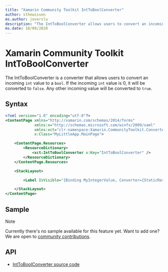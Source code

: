```yaml
---
title: "Xamarin Community Toolkit IntToBoolConverter"
author: sthewissen
ms.author: joverslu
description: "The IntToBoolConverter allows users to convert an incoming integer value to a boolean."
ms.date: 10/09/2020
---
```


# Xamarin Community Toolkit IntToBoolConverter

The IntToBoolConverter is a converter that allows users to convert an incoming `int` value to a `bool`. If the incoming `int` value is 0, it will be converted to `false`. Any other incoming value will be converted to `true`.

## Syntax

```xml
<?xml version="1.0" encoding="utf-8"?>
<ContentPage xmlns="http://xamarin.com/schemas/2014/forms"
             xmlns:x="http://schemas.microsoft.com/winfx/2009/xaml"
             xmlns:xct="clr-namespace:Xamarin.CommunityToolkit.Converters;assembly=Xamarin.CommunityToolkit"
             x:Class="MyLittleApp.MainPage">

    <ContentPage.Resources>
        <ResourceDictionary>
            <xct:IntToBoolConverter x:Key="IntToBoolConverter" />
        </ResourceDictionary>
    </ContentPage.Resources>

    <StackLayout>

        <Label IsVisible="{Binding MyIntegerValue, Converter={StaticResource IntToBoolConverter}}" />

    </StackLayout>
</ContentPage>
```

## Sample

> [!NOTE]
> Currently there's no sample available for this feature yet. Want to add one? We are open to [community contributions](https://github.com/xamarin/XamarinCommunityToolkit).

<!-- [IntToBoolConverter sample page Source](https://github.com/xamarin/XamarinCommunityToolkit)

You can see this in action in the [Xamarin Community Toolkit Sample App](https://github.com/xamarin/XamarinCommunityToolkit). -->

## API

* [IntToBoolConverter source code](https://github.com/xamarin/XamarinCommunityToolkit/blob/main/XamarinCommunityToolkit/Converters/IntToBoolConverter.shared.cs)
